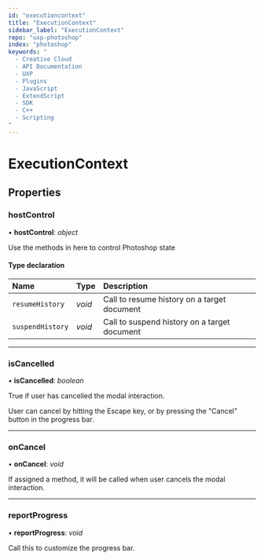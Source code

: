 ```yaml
---
id: "executioncontext"
title: "ExecutionContext"
sidebar_label: "ExecutionContext"
repo: "uxp-photoshop"
index: "photoshop"
keywords: "
  - Creative Cloud
  - API Documentation
  - UXP
  - Plugins
  - JavaScript
  - ExtendScript
  - SDK
  - C++
  - Scripting
"
---
```


# ExecutionContext

## Properties

### hostControl

• **hostControl**: *object*

Use the methods in here to control Photoshop state

#### Type declaration

| Name | Type | Description |
| :------ | :------ | :------ |
| `resumeHistory` | *void* | Call to resume history on a target document |
| `suspendHistory` | *void* | Call to suspend history on a target document |

___

### isCancelled

• **isCancelled**: *boolean*

True if user has cancelled the modal interaction.

User can cancel by hitting the Escape key, or by pressing the "Cancel" button in the progress bar.

___

### onCancel

• **onCancel**: *void*

If assigned a method, it will be called when user cancels the modal interaction.

___

### reportProgress

• **reportProgress**: *void*

Call this to customize the progress bar.
